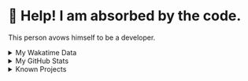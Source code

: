 # 🥺 Help! I am absorbed by the code. 

This person avows himself to be a developer.

<details>

<summary>My Wakatime Data</summary>

<!--START_SECTION:waka-->
![Lines of code](https://img.shields.io/badge/From%20Hello%20World%20I%27ve%20Written-7.4%20million%20lines%20of%20code-blue)

**🐱 My GitHub Data** 

> 📦 691.7 kB Used in GitHub's Storage 
 > 
> 🏆 1,121 Contributions in the Year 2023
 > 
> 🚫 Not Opted to Hire
 > 
> 📜 81 Public Repositories 
 > 
> 🔑 20 Private Repositories 
 > 
**I'm an Early 🐤** 

```text
🌞 Morning                1561 commits        ██████░░░░░░░░░░░░░░░░░░░   24.07 % 
🌆 Daytime                2653 commits        ██████████░░░░░░░░░░░░░░░   40.92 % 
🌃 Evening                2201 commits        ████████░░░░░░░░░░░░░░░░░   33.95 % 
🌙 Night                  69 commits          ░░░░░░░░░░░░░░░░░░░░░░░░░   01.06 % 
```
📅 **I'm Most Productive on Wednesday** 

```text
Monday                   753 commits         ███░░░░░░░░░░░░░░░░░░░░░░   11.61 % 
Tuesday                  1094 commits        ████░░░░░░░░░░░░░░░░░░░░░   16.87 % 
Wednesday                1113 commits        ████░░░░░░░░░░░░░░░░░░░░░   17.17 % 
Thursday                 881 commits         ███░░░░░░░░░░░░░░░░░░░░░░   13.59 % 
Friday                   969 commits         ████░░░░░░░░░░░░░░░░░░░░░   14.94 % 
Saturday                 905 commits         ███░░░░░░░░░░░░░░░░░░░░░░   13.96 % 
Sunday                   769 commits         ███░░░░░░░░░░░░░░░░░░░░░░   11.86 % 
```


**I Mostly Code in Go** 

```text
Go                       34 repos            █████████░░░░░░░░░░░░░░░░   35.42 % 
Python                   22 repos            ██████░░░░░░░░░░░░░░░░░░░   22.92 % 
HTML                     6 repos             ██░░░░░░░░░░░░░░░░░░░░░░░   06.25 % 
Dart                     2 repos             █░░░░░░░░░░░░░░░░░░░░░░░░   02.08 % 
TypeScript               1 repo              ░░░░░░░░░░░░░░░░░░░░░░░░░   01.04 % 
```




 Last Updated on 25/08/2023 01:10:52 UTC
<!--END_SECTION:waka-->

</details>

<details>
 
 <summary>My GitHub Stats</summary>

[![CDFMLR's github stats](https://github-readme-stats.vercel.app/api?username=cdfmlr&count_private=true&show_icons=true)](https://github.com/anuraghazra/github-readme-stats)
 
</details>

<details>

<summary>Known Projects</summary>

[![Star History Chart](https://api.star-history.com/svg?repos=cdfmlr/pyflowchart,cdfmlr/muvtuber,cdfmlr/crud,cdfmlr/murecom-verse-1,cdfmlr/murecom-intro&type=Date)](https://star-history.com/#cdfmlr/pyflowchart&cdfmlr/muvtuber&cdfmlr/crud&cdfmlr/murecom-verse-1&cdfmlr/murecom-intro&Date)

 </details>

